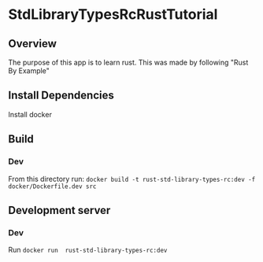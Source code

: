 # StdLibraryTypesRcRustTutorial

## Overview
The purpose of this app is to learn rust. This was made by following "Rust By Example"

## Install Dependencies
Install docker

## Build
### Dev
From this directory run: `docker build -t rust-std-library-types-rc:dev -f docker/Dockerfile.dev src`

## Development server
### Dev
Run `docker run  rust-std-library-types-rc:dev`